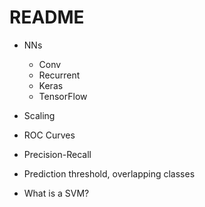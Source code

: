# README

- NNs
  - Conv
  - Recurrent
  - Keras
  - TensorFlow

- Scaling
- ROC Curves
- Precision-Recall 
- Prediction threshold, overlapping classes
- What is a SVM?